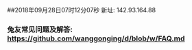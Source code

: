 ##2018年09月28日07时12分07秒 新址: 142.93.164.88
### 兔友常见问题及解答: https://github.com/wanggonging/d/blob/w/FAQ.md
